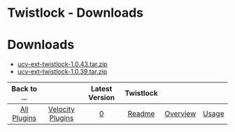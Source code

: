 
Twistlock - Downloads
=====================

# Downloads

- [ucv-ext-twistlock-1.0.43.tar.zip](https://raw.githubusercontent.com/UrbanCode/IBM-UCV-PLUGINS/main/files/ucv-ext-twistlock/ucv-ext-twistlock-1.0.43.tar.zip)
- [ucv-ext-twistlock-1.0.39.tar.zip](https://raw.githubusercontent.com/UrbanCode/IBM-UCV-PLUGINS/main/files/ucv-ext-twistlock/ucv-ext-twistlock-1.0.39.tar.zip)

|Back to ...||Latest Version|Twistlock |||
| :---: | :---: | :---: | :---: | :---: | :---: |
|[All Plugins](../../index.md)|[Velocity Plugins](../README.md)|[0](https://raw.githubusercontent.com/UrbanCode/IBM-UCV-PLUGINS/main/files/ucv-ext-twistlock/ucv-ext-twistlock-1.0.43.tar.zip)|[Readme](README.md)|[Overview](overview.md)|[Usage](usage.md)|
